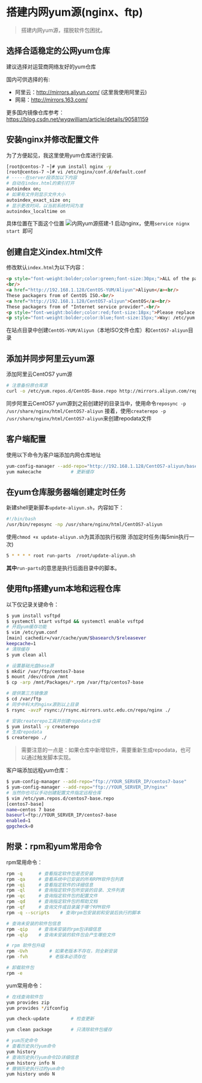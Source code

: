 # 搭建内网yum源(nginx、ftp)


> 搭建内网yum源，摆脱软件包困扰。 

## 选择合适稳定的公网yum仓库 
建议选择对运营商网络友好的yum仓库

国内可供选择的有:
* 阿里云：http://mirrors.aliyun.com/  (这里我使用阿里云)
* 网易：http://mirrors.163.com/

更多国内镜像仓库参考：https://blog.csdn.net/wyqwilliam/article/details/90581159

<!--more-->

## 安装nginx并修改配置文件
为了方便起见，我这里使用yum仓库进行安装.
```bash
[root@centos-7 ~]# yum install nginx -y
[root@centos-7 ~]# vi /etc/nginx/conf.d/default.conf
# -----在server段添加以下内容
# 自动在index.html的索引打开
autoindex on;
# 如果有文件则显示文件大小
autoindex_exact_size on; 
# 显示更改时间，以当前系统时间为准
autoindex_localtime on
```
具体位置在下面这个位置
![内网yum源搭建-1](https://s1.ax1x.com/2020/03/18/8wx7Ax.png)
启动nginx，使用`service nignx start `即可

## 创建自定义index.html文件
修改默认`index.html`为以下内容：
```html
<p style="font-weight:bolder;color:green;font-size:30px;">ALL of the packages in the below:</p>
<br/>
<a href="http://192.168.1.128/CentOS-YUM/Aliyun">Aliyun</a><br/>
These packagers from of CentOS ISO.<br/>
<a href="http://192.168.1.128/CentOS7-aliyun">CentOS</a><br/>
These packagers from of "Internet service provider".<br/>
<p style="font-weight:bolder;color:red;font-size:18px;">Please replace the file and fill in the following content:</p>
<p style="font-weight:bolder;color:blue;font-size:15px;">Way: /etc/yum.repos.d/CentOS-Base.repo</p>

```
在站点目录中创建`CentOS-YUM/Aliyun`（本地ISO文件仓库）和`CentOS7-aliyun`目录
## 添加并同步阿里云yum源
添加阿里云CentOS7 yum源
```bash
# 注意备份原仓库源
curl -o /etc/yum.repos.d/CentOS-Base.repo http://mirrors.aliyun.com/repo/Centos-7.repo
```
同步阿里云CentOS7 yum源到之前创建好的目录当中，使用命令`reposync -p /usr/share/nginx/html/CentOS7-aliyun`
接着，使用`createrepo -p /usr/share/nginx/html/CentOS7-aliyun`来创建repodata文件
## 客户端配置
使用以下命令为客户端添加内网仓库地址
```bash
yum-config-manager --add-repo="http://192.168.1.128/CentOS7-aliyun/base/Packages"
yum makecache			# 更新缓存
```
## 在yum仓库服务器端创建定时任务
新建shell更新脚本`update-aliyun.sh`，内容如下：
```bash
#!/bin/bash
/usr/bin/reposync -np /usr/share/nginx/html/CentOS7-aliyun
```
使用`chmod +x update-aliyun.sh`为其添加执行权限
添加定时任务(每5min执行一次)
```bash
5 * * * * root run-parts  /root/update-aliyun.sh
```
**其中**`run-parts`的意思是执行后面目录中的脚本。

## 使用ftp搭建yum本地和远程仓库

以下仅记录关键命令：

```bash
$ yum install vsftpd
$ systemctl start vsftpd && systemctl enable vsftpd
# 开启yum缓存功能
$ vim /etc/yum.conf
[main] cachedir=/var/cache/yum/$basearch/$releasever 
keepcache=1
# 清除缓存
$ yum clean all

# 设置基础光盘base源
$ mkdir /var/ftp/centos7-base
$ mount /dev/cdrom /mnt
$ cp -arp /mnt/Packages/*.rpm /var/ftp/centos7-base

# 提供第三方镜像源
$ cd /var/ftp
# 同步中科大的nginx源到以上目录 
$ rsync -avzP rsync://rsync.mirrors.ustc.edu.cn/repo/nginx ./

# 安装createrepo工具并创建repodata仓库
$ yum install -y createrepo
# 生成repodata
$ createrepo ./
```

> 需要注意的一点是：如果仓库中新增软件，需要重新生成repodata，也可以通过触发脚本实现。

客户端添加远程yum仓库：

```bash
$ yum-config-manager --add-repo="ftp://YOUR_SERVER_IP/centos7-base"
$ yum-config-manager --add-repo="ftp://YOUR_SERVER_IP/nginx"
# 当然你也可以手动创建配置文件指定远程仓库
$ vim /etc/yum.repos.d/centos7-base.repo
[centos7-base]
name=centos 7 base 
baseurl=ftp://YOUR_SERVER_IP/centos7-base
enabled=1
gpgcheck=0
```

## 附录：rpm和yum常用命令

rpm常用命令：

```bash
rpm -q      # 查看指定软件包是否安装
rpm -qa     # 查看系统中已安装的所有RPM软件包列表
rpm -qi     # 查看指定软件的详细信息
rpm -ql     # 查询指定软件包所安装的目录、文件列表
rpm -qc     # 查询指定软件包的配置文件
rpm -qd     # 查询指定软件包的帮助文档
rpm -qf     # 查询文件或目录属于哪个RPM软件
rpm -q --scripts    # 查询rpm包安装前和安装后执行的脚本

# 查询未安装的软件包信息
rpm -qip    # 查询未安装的rpm包详细信息
rpm -qlp    # 查询未安装的软件包会产生哪些文件

# rpm 软件包升级
rpm -Uvh        # 如果老版本不存在，则全新安装
rpm -fvh        # 老版本必须存在

# 卸载软件包
rpm -e 
```

yum常用命令：

```bash
# 在线查询软件包
yum provides zip
yum provides */ifconfig

yum check-update        # 检查更新

yum clean package       # 只清除软件包缓存

# yum历史命令
# 查看历史执行yum命令
yum history
# 查询历史执行yum命令ID详细信息
yum history info N
# 撤销历史执行过的yum命令
yum history undo N
```
